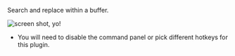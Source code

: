 Search and replace within a buffer.

![screen shot, yo!](https://f.cloud.github.com/assets/69169/951448/c884fbb2-03a3-11e3-8aa4-8f7bc5157d13.png)

* You will need to disable the command panel or pick different hotkeys for this plugin.